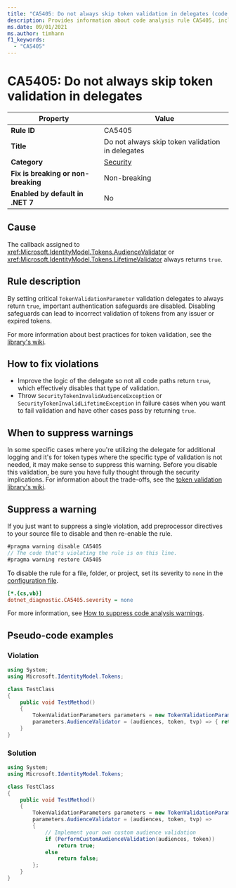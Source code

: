 ```yaml
---
title: "CA5405: Do not always skip token validation in delegates (code analysis)"
description: Provides information about code analysis rule CA5405, including causes, how to fix violations, and when to suppress it.
ms.date: 09/01/2021
ms.author: timhann
f1_keywords:
  - "CA5405"
---
```

# CA5405: Do not always skip token validation in delegates

| Property                            | Value                                            |
|-------------------------------------|--------------------------------------------------|
| **Rule ID**                         | CA5405                                           |
| **Title**                           | Do not always skip token validation in delegates |
| **Category**                        | [Security](security-warnings.md)                 |
| **Fix is breaking or non-breaking** | Non-breaking                                     |
| **Enabled by default in .NET 7**    | No                                               |

## Cause

The callback assigned to <xref:Microsoft.IdentityModel.Tokens.AudienceValidator>  or <xref:Microsoft.IdentityModel.Tokens.LifetimeValidator> always returns `true`.

## Rule description

By setting critical `TokenValidationParameter` validation delegates to always return `true`, important authentication safeguards are disabled. Disabling safeguards can lead to incorrect validation of tokens from any issuer or expired tokens.

For more information about best practices for token validation, see the [library's wiki](https://aka.ms/wilson/tokenvalidation).

## How to fix violations

- Improve the logic of the delegate so not all code paths return `true`, which effectively disables that type of validation.
- Throw `SecurityTokenInvalidAudienceException` or `SecurityTokenInvalidLifetimeException` in failure cases when you want to fail validation and have other cases pass by returning `true`.

## When to suppress warnings

In some specific cases where you're utilizing the delegate for additional logging and it's for token types where the specific type of validation is not needed, it may make sense to suppress this warning. Before you disable this validation, be sure you have fully thought through the security implications. For information about the trade-offs, see the [token validation library's wiki](https://aka.ms/wilson/tokenvalidation).

## Suppress a warning

If you just want to suppress a single violation, add preprocessor directives to your source file to disable and then re-enable the rule.

```csharp
#pragma warning disable CA5405
// The code that's violating the rule is on this line.
#pragma warning restore CA5405
```

To disable the rule for a file, folder, or project, set its severity to `none` in the [configuration file](../configuration-files.md).

```ini
[*.{cs,vb}]
dotnet_diagnostic.CA5405.severity = none
```

For more information, see [How to suppress code analysis warnings](../suppress-warnings.md).

## Pseudo-code examples

### Violation

```csharp
using System;
using Microsoft.IdentityModel.Tokens;

class TestClass
{
    public void TestMethod()
    {
        TokenValidationParameters parameters = new TokenValidationParameters();
        parameters.AudienceValidator = (audiences, token, tvp) => { return true; };
    }
}
```

### Solution

```csharp
using System;
using Microsoft.IdentityModel.Tokens;

class TestClass
{
    public void TestMethod()
    {
        TokenValidationParameters parameters = new TokenValidationParameters();
        parameters.AudienceValidator = (audiences, token, tvp) =>
        {
            // Implement your own custom audience validation
            if (PerformCustomAudienceValidation(audiences, token))
                return true;
            else
                return false;
        };
    }
}
```
